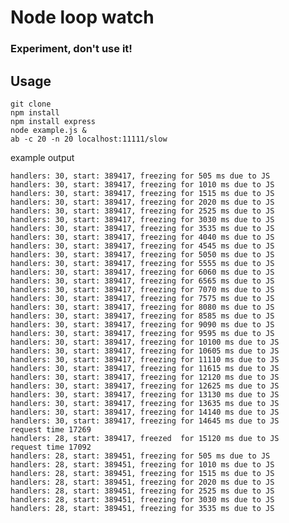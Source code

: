 # Node loop watch

### Experiment, don't use it!


## Usage

	git clone
	npm install
	npm install express
	node example.js &
	ab -c 20 -n 20 localhost:11111/slow


example output

	handlers: 30, start: 389417, freezing for 505 ms due to JS
	handlers: 30, start: 389417, freezing for 1010 ms due to JS
	handlers: 30, start: 389417, freezing for 1515 ms due to JS
	handlers: 30, start: 389417, freezing for 2020 ms due to JS
	handlers: 30, start: 389417, freezing for 2525 ms due to JS
	handlers: 30, start: 389417, freezing for 3030 ms due to JS
	handlers: 30, start: 389417, freezing for 3535 ms due to JS
	handlers: 30, start: 389417, freezing for 4040 ms due to JS
	handlers: 30, start: 389417, freezing for 4545 ms due to JS
	handlers: 30, start: 389417, freezing for 5050 ms due to JS
	handlers: 30, start: 389417, freezing for 5555 ms due to JS
	handlers: 30, start: 389417, freezing for 6060 ms due to JS
	handlers: 30, start: 389417, freezing for 6565 ms due to JS
	handlers: 30, start: 389417, freezing for 7070 ms due to JS
	handlers: 30, start: 389417, freezing for 7575 ms due to JS
	handlers: 30, start: 389417, freezing for 8080 ms due to JS
	handlers: 30, start: 389417, freezing for 8585 ms due to JS
	handlers: 30, start: 389417, freezing for 9090 ms due to JS
	handlers: 30, start: 389417, freezing for 9595 ms due to JS
	handlers: 30, start: 389417, freezing for 10100 ms due to JS
	handlers: 30, start: 389417, freezing for 10605 ms due to JS
	handlers: 30, start: 389417, freezing for 11110 ms due to JS
	handlers: 30, start: 389417, freezing for 11615 ms due to JS
	handlers: 30, start: 389417, freezing for 12120 ms due to JS
	handlers: 30, start: 389417, freezing for 12625 ms due to JS
	handlers: 30, start: 389417, freezing for 13130 ms due to JS
	handlers: 30, start: 389417, freezing for 13635 ms due to JS
	handlers: 30, start: 389417, freezing for 14140 ms due to JS
	handlers: 30, start: 389417, freezing for 14645 ms due to JS
	request time 17269
	handlers: 28, start: 389417, freezed  for 15120 ms due to JS
	request time 17092
	handlers: 28, start: 389451, freezing for 505 ms due to JS
	handlers: 28, start: 389451, freezing for 1010 ms due to JS
	handlers: 28, start: 389451, freezing for 1515 ms due to JS
	handlers: 28, start: 389451, freezing for 2020 ms due to JS
	handlers: 28, start: 389451, freezing for 2525 ms due to JS
	handlers: 28, start: 389451, freezing for 3030 ms due to JS
	handlers: 28, start: 389451, freezing for 3535 ms due to JS